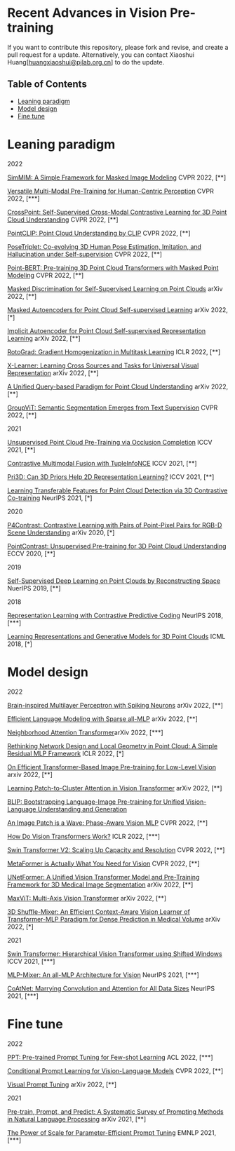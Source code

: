 # Recent Advances in Vision Pre-training

If you want to contribute this repository, please fork and revise, and create a pull request for a update. Alternatively, you can contact Xiaoshui Huang[huangxiaoshui@pjlab.org.cn] to do the update. 

## Table of Contents

* [Leaning paradigm](#leaning-paradigm)
* [Model design](#model-design)
* [Fine tune](#Fine-tune)

 
# Leaning paradigm

2022

[SimMIM: A Simple Framework for Masked Image Modeling](https://arxiv.org/abs/2111.09886) CVPR 2022, [**]

[Versatile Multi-Modal Pre-Training for Human-Centric Perception](https://arxiv.org/pdf/2203.13815.pdf) CVPR 2022, [***]

[CrossPoint: Self-Supervised Cross-Modal Contrastive Learning for 3D Point Cloud Understanding](https://arxiv.org/pdf/2203.00680.pdf) CVPR 2022, [**]

[PointCLIP: Point Cloud Understanding by CLIP](https://arxiv.org/abs/2112.02413) CVPR 2022, [**]

[PoseTriplet: Co-evolving 3D Human Pose Estimation, Imitation, and Hallucination under Self-supervision](https://arxiv.org/pdf/2203.15625.pdf) CVPR 2022, [**]

[Point-BERT: Pre-training 3D Point Cloud Transformers with Masked Point Modeling](https://arxiv.org/abs/2111.14819) CVPR 2022, [**]

[Masked Discrimination for Self-Supervised Learning on Point Clouds](https://arxiv.org/pdf/2203.11183.pdf) arXiv 2022, [**]

[Masked Autoencoders for Point Cloud Self-supervised Learning](https://arxiv.org/pdf/2203.06604.pdf) arXiv 2022, [*]

[Implicit Autoencoder for Point Cloud Self-supervised Representation Learning](https://arxiv.org/abs/2201.00785) arXiv 2022, [**]

[RotoGrad: Gradient Homogenization in Multitask Learning](https://arxiv.org/pdf/2103.02631.pdf) ICLR 2022, [**]

[X-Learner: Learning Cross Sources and Tasks for Universal Visual Representation](https://arxiv.org/pdf/2203.08764.pdf) arXiv 2022, [**]

[A Unified Query-based Paradigm for Point Cloud Understanding](https://arxiv.org/pdf/2203.01252.pdf) arXiv 2022, [**]

[GroupViT: Semantic Segmentation Emerges from Text Supervision](https://arxiv.org/pdf/2202.11094.pdf) CVPR 2022, [**]

2021

[Unsupervised Point Cloud Pre-Training via Occlusion Completion](https://arxiv.org/abs/2010.01089) ICCV 2021, [**]

[Contrastive Multimodal Fusion with TupleInfoNCE](https://openaccess.thecvf.com/content/ICCV2021/papers/Liu_Contrastive_Multimodal_Fusion_With_TupleInfoNCE_ICCV_2021_paper.pdf) ICCV 2021, [**]

[Pri3D: Can 3D Priors Help 2D Representation Learning?](https://arxiv.org/pdf/2104.11225.pdf) ICCV 2021, [**]

[Learning Transferable Features for Point Cloud Detection via 3D Contrastive Co-training](https://proceedings.neurips.cc/paper/2021/file/b3b25a26a0828ea5d48d8f8aa0d6f9af-Paper.pdf) NeurIPS 2021, [*]

 
2020

[P4Contrast: Contrastive Learning with Pairs of Point-Pixel Pairs for RGB-D Scene Understanding](https://arxiv.org/pdf/2012.13089.pdf) arXiv 2020, [*]

[PointContrast: Unsupervised Pre-training for 3D Point Cloud Understanding](https://arxiv.org/abs/2007.10985) ECCV 2020, [**]


2019

[Self-Supervised Deep Learning on Point Clouds by Reconstructing Space](https://arxiv.org/abs/1901.08396) NuerIPS 2019, [**]

2018

[Representation Learning with Contrastive Predictive Coding](https://arxiv.org/pdf/1807.03748.pdf) NeurIPS 2018, [***]

[Learning Representations and Generative Models for 3D Point Clouds](https://arxiv.org/pdf/1707.02392.pdf)  ICML 2018, [*]



# Model design

2022

[Brain-inspired Multilayer Perceptron with Spiking Neurons](https://arxiv.org/pdf/2203.14679.pdf) arXiv 2022, [**]

[Efficient Language Modeling with Sparse all-MLP](https://arxiv.org/abs/2203.06850) arXiv 2022, [**]

[Neighborhood Attention Transformer](https://arxiv.org/pdf/2204.07143.pdf)arXiv 2022, [***]

[Rethinking Network Design and Local Geometry in Point Cloud: A Simple Residual MLP Framework](https://arxiv.org/abs/2202.07123) ICLR 2022, [*]

[On Efficient Transformer-Based Image Pre-training for Low-Level Vision](https://arxiv.org/abs/2112.10175) arxiv 2022, [**]

[Learning Patch-to-Cluster Attention in Vision Transformer](https://arxiv.org/pdf/2203.11987.pdf) arXiv 2022, [**]

[BLIP: Bootstrapping Language-Image Pre-training for Unified Vision-Language Understanding and Generation](https://arxiv.org/abs/2201.12086) 

[An Image Patch is a Wave: Phase-Aware Vision MLP](https://arxiv.org/pdf/2111.12294.pdf)  CVPR 2022, [**]

[How Do Vision Transformers Work?](https://arxiv.org/abs/2202.06709) ICLR 2022, [***]

[Swin Transformer V2: Scaling Up Capacity and Resolution](https://arxiv.org/abs/2111.09883) CVPR 2022, [**]

[MetaFormer is Actually What You Need for Vision](https://arxiv.org/pdf/2111.11418.pdf) CVPR 2022, [**]

[UNetFormer: A Unified Vision Transformer Model and Pre-Training Framework for 3D Medical Image Segmentation](https://arxiv.org/abs/2204.00631) arXiv 2022, [**]

[MaxViT: Multi-Axis Vision Transformer](https://arxiv.org/pdf/2204.01697.pdf) arXiv 2022, [**]

[3D Shuffle-Mixer: An Efficient Context-Aware Vision Learner of Transformer-MLP Paradigm for Dense Prediction in Medical Volume](https://arxiv.org/abs/2204.06779) arXiv 2022, [*]


2021

[Swin Transformer: Hierarchical Vision Transformer using Shifted Windows](https://arxiv.org/abs/2103.14030) ICCV 2021, [***]

[MLP-Mixer: An all-MLP Architecture for Vision](https://proceedings.neurips.cc//paper/2021/file/cba0a4ee5ccd02fda0fe3f9a3e7b89fe-Paper.pdf) NeurIPS 2021, [***]

[CoAtNet: Marrying Convolution and Attention for All Data Sizes](https://arxiv.org/abs/2106.04803) NeurIPS 2021, [***]


# Fine tune

2022

[PPT: Pre-trained Prompt Tuning for Few-shot Learning](https://arxiv.org/pdf/2109.04332.pdf) ACL 2022, [***]

[Conditional Prompt Learning for Vision-Language Models](https://arxiv.org/abs/2203.05557) CVPR 2022, [**]

[Visual Prompt Tuning](https://arxiv.org/pdf/2203.12119.pdf) arXiv 2022, [**]

2021

[Pre-train, Prompt, and Predict: A Systematic Survey of Prompting Methods in Natural Language Processing](https://arxiv.org/abs/2107.13586) arXiv 2021, [**]

[The Power of Scale for Parameter-Efficient Prompt Tuning](https://arxiv.org/abs/2104.08691) EMNLP 2021, [***]